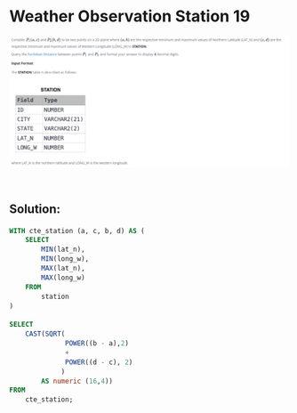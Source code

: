 # Weather Observation Station 19

<div id="header" align="center">
  <img src="https://github.com/MartaCasdelg/SQL-HackerRank-Solutions/blob/main/1.%20Basic/Images/weather_ob_19.png" />
</div>

&nbsp;

## Solution:

```sql
WITH cte_station (a, c, b, d) AS (
    SELECT
        MIN(lat_n),
        MIN(long_w),
        MAX(lat_n),
        MAX(long_w)
    FROM
        station
)

SELECT
    CAST(SQRT(
              POWER((b - a),2)
              + 
              POWER((d - c), 2)
             )
        AS numeric (16,4))
FROM
    cte_station;
```